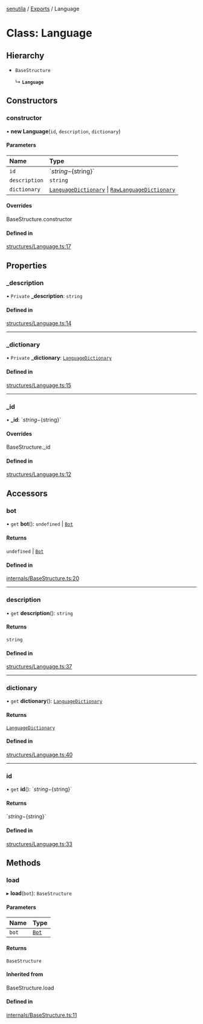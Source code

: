 [senutila](../docs/README.md) / [Exports](../modules.md) / Language

# Class: Language

## Hierarchy

- `BaseStructure`

  ↳ **`Language`**

## Constructors

### constructor

• **new Language**(`id`, `description`, `dictionary`)

#### Parameters

| Name | Type |
| :------ | :------ |
| `id` | \`${string}-${string}\` |
| `description` | `string` |
| `dictionary` | [`LanguageDictionary`](../modules.md#languagedictionary) \| [`RawLanguageDictionary`](../interfaces/RawLanguageDictionary.md) |

#### Overrides

BaseStructure.constructor

#### Defined in

[structures/Language.ts:17](https://github.com/edazpotato/senutila/blob/caba2d1/src/structures/Language.ts#L17)

## Properties

### \_description

• `Private` **\_description**: `string`

#### Defined in

[structures/Language.ts:14](https://github.com/edazpotato/senutila/blob/caba2d1/src/structures/Language.ts#L14)

___

### \_dictionary

• `Private` **\_dictionary**: [`LanguageDictionary`](../modules.md#languagedictionary)

#### Defined in

[structures/Language.ts:15](https://github.com/edazpotato/senutila/blob/caba2d1/src/structures/Language.ts#L15)

___

### \_id

• **\_id**: \`${string}-${string}\`

#### Overrides

BaseStructure.\_id

#### Defined in

[structures/Language.ts:12](https://github.com/edazpotato/senutila/blob/caba2d1/src/structures/Language.ts#L12)

## Accessors

### bot

• `get` **bot**(): `undefined` \| [`Bot`](Bot.md)

#### Returns

`undefined` \| [`Bot`](Bot.md)

#### Defined in

[internals/BaseStructure.ts:20](https://github.com/edazpotato/senutila/blob/caba2d1/src/internals/BaseStructure.ts#L20)

___

### description

• `get` **description**(): `string`

#### Returns

`string`

#### Defined in

[structures/Language.ts:37](https://github.com/edazpotato/senutila/blob/caba2d1/src/structures/Language.ts#L37)

___

### dictionary

• `get` **dictionary**(): [`LanguageDictionary`](../modules.md#languagedictionary)

#### Returns

[`LanguageDictionary`](../modules.md#languagedictionary)

#### Defined in

[structures/Language.ts:40](https://github.com/edazpotato/senutila/blob/caba2d1/src/structures/Language.ts#L40)

___

### id

• `get` **id**(): \`${string}-${string}\`

#### Returns

\`${string}-${string}\`

#### Defined in

[structures/Language.ts:33](https://github.com/edazpotato/senutila/blob/caba2d1/src/structures/Language.ts#L33)

## Methods

### load

▸ **load**(`bot`): `BaseStructure`

#### Parameters

| Name | Type |
| :------ | :------ |
| `bot` | [`Bot`](Bot.md) |

#### Returns

`BaseStructure`

#### Inherited from

BaseStructure.load

#### Defined in

[internals/BaseStructure.ts:11](https://github.com/edazpotato/senutila/blob/caba2d1/src/internals/BaseStructure.ts#L11)
